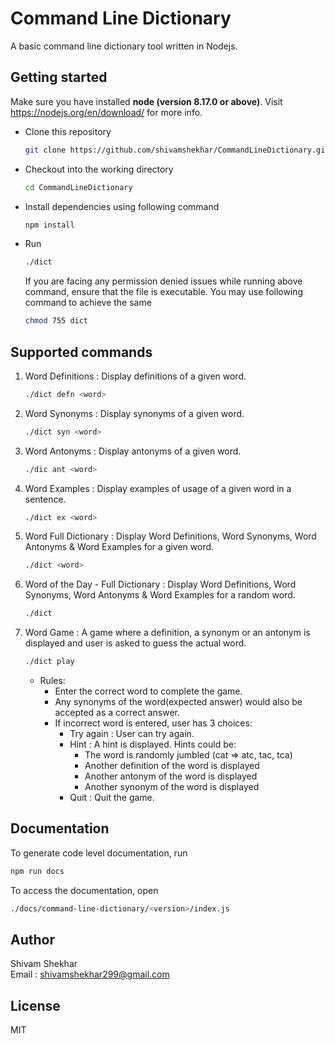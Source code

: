 # Command Line Dictionary  

A basic command line dictionary tool written in Nodejs.

## Getting started  

Make sure you have installed **node (version 8.17.0 or above)**. Visit https://nodejs.org/en/download/ for more info.

* Clone this repository
    ```sh
    git clone https://github.com/shivamshekhar/CommandLineDictionary.git
    ```
* Checkout into the working directory
    ```sh
    cd CommandLineDictionary
    ```
* Install dependencies using following command
    ```sh
    npm install
    ```
* Run 
    ```sh
    ./dict
    ```
    If you are facing any permission denied issues while running above command, ensure that the file is executable. You may use following command to achieve the same
    ```sh 
    chmod 755 dict 
    ```

## Supported commands  
1. Word Definitions : Display definitions of a given word.
    ```sh
    ./dict defn <word>
    ```
2. Word Synonyms : Display synonyms of a given word.
    ```sh
    ./dict syn <word>
    ```
3. Word Antonyms : Display antonyms of a given word.
    ```sh
    ./dic ant <word>
    ```
4. Word Examples : Display examples of usage of a given word in a sentence.
    ```sh
    ./dict ex <word>
    ```
5. Word Full Dictionary : Display Word Definitions, Word Synonyms, Word Antonyms & Word Examples for a given word.
    ```sh
    ./dict <word>
    ```
6. Word of the Day - Full Dictionary : Display Word Definitions, Word Synonyms, Word Antonyms & Word Examples for a random word.
    ```sh
    ./dict
    ```
7. Word Game : A game where a definition, a synonym or an antonym is displayed and user is asked to guess the actual word.
    ```sh
    ./dict play
    ```
    * Rules:
        * Enter the correct word to complete the game.
        * Any synonyms of the word(expected answer) would also be accepted as a correct answer.
        * If incorrect word is entered, user has 3 choices:
            * Try again : User can try again.
            * Hint : A hint is displayed. Hints could be:
                * The word is randomly jumbled (cat => atc, tac, tca)
                * Another definition of the word is displayed
                * Another antonym of the word is displayed
                * Another synonym of the word is displayed
            * Quit : Quit the game.

## Documentation

To generate code level documentation, run 
```sh
npm run docs
```

To access the documentation, open 
```sh
./docs/command-line-dictionary/<version>/index.js 
```

## Author

Shivam Shekhar  
Email : shivamshekhar299@gmail.com

## License

MIT